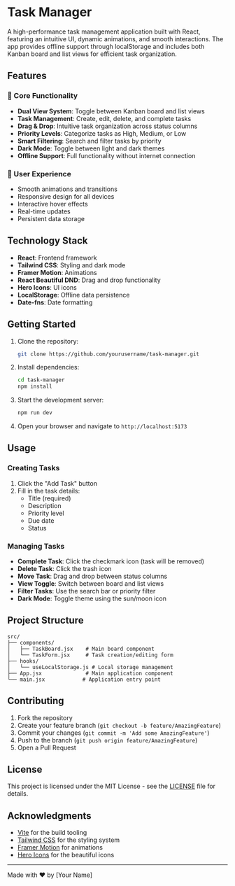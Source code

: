 # Task Manager

A high-performance task management application built with React, featuring an intuitive UI, dynamic animations, and smooth interactions. The app provides offline support through localStorage and includes both Kanban board and list views for efficient task organization.

## Features

### 🎯 Core Functionality
- **Dual View System**: Toggle between Kanban board and list views
- **Task Management**: Create, edit, delete, and complete tasks
- **Drag & Drop**: Intuitive task organization across status columns
- **Priority Levels**: Categorize tasks as High, Medium, or Low
- **Smart Filtering**: Search and filter tasks by priority
- **Dark Mode**: Toggle between light and dark themes
- **Offline Support**: Full functionality without internet connection

### 💫 User Experience
- Smooth animations and transitions
- Responsive design for all devices
- Interactive hover effects
- Real-time updates
- Persistent data storage

## Technology Stack

- **React**: Frontend framework
- **Tailwind CSS**: Styling and dark mode
- **Framer Motion**: Animations
- **React Beautiful DND**: Drag and drop functionality
- **Hero Icons**: UI icons
- **LocalStorage**: Offline data persistence
- **Date-fns**: Date formatting

## Getting Started

1. Clone the repository:
   ```bash
   git clone https://github.com/yourusername/task-manager.git
   ```

2. Install dependencies:
   ```bash
   cd task-manager
   npm install
   ```

3. Start the development server:
   ```bash
   npm run dev
   ```

4. Open your browser and navigate to `http://localhost:5173`

## Usage

### Creating Tasks
1. Click the "Add Task" button
2. Fill in the task details:
   - Title (required)
   - Description
   - Priority level
   - Due date
   - Status

### Managing Tasks
- **Complete Task**: Click the checkmark icon (task will be removed)
- **Delete Task**: Click the trash icon
- **Move Task**: Drag and drop between status columns
- **View Toggle**: Switch between board and list views
- **Filter Tasks**: Use the search bar or priority filter
- **Dark Mode**: Toggle theme using the sun/moon icon

## Project Structure

```
src/
├── components/
│   ├── TaskBoard.jsx    # Main board component
│   └── TaskForm.jsx     # Task creation/editing form
├── hooks/
│   └── useLocalStorage.js # Local storage management
├── App.jsx              # Main application component
└── main.jsx            # Application entry point
```

## Contributing

1. Fork the repository
2. Create your feature branch (`git checkout -b feature/AmazingFeature`)
3. Commit your changes (`git commit -m 'Add some AmazingFeature'`)
4. Push to the branch (`git push origin feature/AmazingFeature`)
5. Open a Pull Request

## License

This project is licensed under the MIT License - see the [LICENSE](LICENSE) file for details.

## Acknowledgments

- [Vite](https://vitejs.dev/) for the build tooling
- [Tailwind CSS](https://tailwindcss.com/) for the styling system
- [Framer Motion](https://www.framer.com/motion/) for animations
- [Hero Icons](https://heroicons.com/) for the beautiful icons

---

Made with ❤️ by [Your Name]